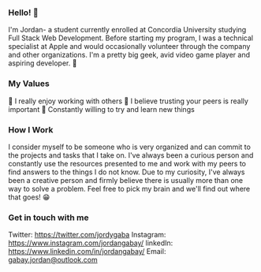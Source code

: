 ### Hello! 👋

I'm Jordan- a student currently enrolled at Concordia University studying Full Stack Web Development. Before starting my program, I was a technical specialist at Apple and would occasionally volunteer through the company and other organizations. I'm a pretty big geek, avid video game player and aspiring developer. 👾

### My Values

👫 I really enjoy working with others
🙏 I believe trusting your peers is really important
🍎 Constantly willing to try and learn new things

### How I Work

I consider myself to be someone who is very organized and can commit to the projects and tasks that I take on. I've always been a curious person and constantly use the resources presented to me and work with my peers to find answers to the things I do not know. Due to my curiosity, I've always been a creative person and firmly believe there is usually more than one way to solve a problem. Feel free to pick my brain and we'll find out where that goes! 😁

### Get in touch with me

Twitter: https://twitter.com/jordygaba
Instagram: https://www.instagram.com/jordangabay/
linkedIn: https://www.linkedin.com/in/jordangabay/
Email: gabay.jordan@outlook.com
<!--
**JordanGabay/JordanGabay** is a ✨ _special_ ✨ repository because its `README.md` (this file) appears on your GitHub profile.

